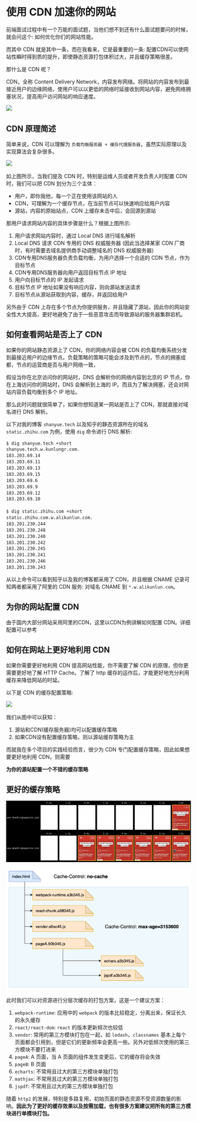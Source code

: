 # 使用 CDN 加速你的网站

前端面试过程中有一个万能的面试题，当他们想不到还有什么面试题要问的时候，就会问这个: 如何优化你们的网站性能。

而其中 CDN 就是其中一条，而在我看来，它是最重要的一条: 配置CDN可以使网站性瞬时得到质的提升，即使静态资源打包体积过大，并且缓存策略很差。

那什么是 CDN 呢？

CDN，全称 Content Delivery Network，内容发布网络。将网站的内容发布到最接近用户的边缘网络，使用户可以以更低的网络时延接收到网站内容，避免网络拥塞状况，提高用户访问网站的响应速度。

![](https://technofaq.org/wp-content/uploads/2017/04/CDN.png)

## CDN 原理简述

简单来说，CDN 可以理解为 `负载均衡服务器 + 缓存代理服务器`，虽然实际原理以及实现算法会复杂很多。

![](https://img.alicdn.com/tps/TB1JjgZOFXXXXX6XXXXXXXXXXXX-1530-1140.png)

如上图所示，当我们提及 CDN 时，特别是运维人员或者开发负责人时配置 CDN 时，我们可以把 CDN 划分为三个主体：

+ 用户，即你我他，每一个正在使用该网站的人
+ CDN，可理解为一个缓存节点，在当前节点可以快速响应给用户内容
+ 源站，内容的原始站点，CDN 上缓存未击中后，会回源到源站

那用户请求网站内容的具体步骤是什么？根据上图所示:

1. 用户请求网站内容时，通过 Local DNS 进行域名解析
1. Local DNS 请求 CDN 专用的 DNS 权威服务器 (因此当选择某家 CDN 厂商时，有时需要去域名提供商手动调整域名的 DNS 权威服务器)
1. CDN专用DNS服务器负责负载均衡，为用户选择一个合适的 CDN 节点，作为目标节点
1. CDN专用DNS服务器向用户返回目标节点 IP 地址
1. 用户向目标节点的 IP 发起请求
1. 目标节点 IP 地址如果没有响应内容，则向源站发送请求
1. 目标节点从源站获取到内容，缓存，并返回给用户

另外由于 CDN 上存在多个节点为你提供服务，并且隐藏了源站，因此你的网站安全性大大提高，更好地避免了由于一些恶意攻击而导致源站的服务器集群宕机。

## 如何查看网站是否上了 CDN

如果你的网站静态资源上了 CDN，你的网络内容会被 CDN 的负载均衡系统分发到最接近用户的边缘节点。负载策略的策略可能会涉及到节点的，节点的拥塞成都，节点的运营商是否与用户网络一致，

假设当你在北京访问你的网站时，DNS 会解析你的网络内容到北京的 IP 节点，你在上海访问你的网站时，DNS 会解析到上海的 IP。而且为了解决拥塞，还会对网站内容负载均衡到多个 IP 地址。

那么此时问题就很简单了，如果你想知道某一网站是否上了 CDN，那就直接对域名进行 DNS 解析。

以下对我的博客 `shanyue.tech` 以及知乎的静态资源所在的域名 `static.zhihu.com` 为例，使用 `dig` 命令进行 DNS 解析:

``` bash
$ dig shanyue.tech +short
shanyue.tech.w.kunlungr.com.
183.203.69.14
183.203.69.11
183.203.69.13
183.203.69.15
183.203.69.6
183.203.69.9
183.203.69.12
183.203.69.10

$ dig static.zhihu.com +short
static.zhihu.com.w.alikunlun.com.
183.201.230.244
183.201.230.248
183.201.230.240
183.201.230.242
183.201.230.245
183.201.230.241
183.201.230.246
183.201.230.243
```

从以上命令可以看到知乎以及我的博客都采用了 CDN，并且根据 CNAME 记录可知两者都采用了阿里的 CDN 服务: 对域名 CNAME 到 `*.w.alikunlun.com`。

## 为你的网站配置 CDN

由于国内大部分网站采用阿里的CDN，这里以CDN为例讲解如何配置 CDN。详细配置可以参考

## 如何在网站上更好地利用 CDN

如果你需要更好地利用 CDN 提高网站性能，你不需要了解 CDN 的原理，但你更需要更好地了解 HTTP Cache。了解了 http 缓存的运作后，才能更好地充分利用缓存来降低网站的时延。

以下是 CDN 的缓存配置策略:

![](https://static-aliyun-doc.oss-cn-hangzhou.aliyuncs.com/assets/img/zh-CN/0035928751/p67212.png)

我们从图中可以获知：

1. 源站和CDN(缓存服务器)均可以配置缓存策略
1. 如果CDN没有配置缓存策略，则以源站缓存策略为主

而就我在多个项目的实践经验而言，很少为 CDN 专门配置缓存策略，因此如果想要更好地利用 CDN，则需要

**为你的源站配置一个不错的缓存策略**

## 更好的缓存策略

![](./assets/render.jpg)

![缓存控制策略](./assets/http-cache-2.png)

此时我们可以对资源进行分层次缓存的打包方案，这是一个建议方案：

1. `webpack-runtime`: 应用中的 `webpack` 的版本比较稳定，分离出来，保证长久的永久缓存
1. `react/react-dom`: `react` 的版本更新频次也较低
1. `vendor`: 常用的第三方模块打包在一起，如 `lodash`，`classnames` 基本上每个页面都会引用到，但是它们的更新频率会更高一些。另外对低频次使用的第三方模块不要打进来
1. `pageA`: A 页面，当 A 页面的组件发生变更后，它的缓存将会失效
1. `pageB`: B 页面
1. `echarts`: 不常用且过大的第三方模块单独打包
1. `mathjax`: 不常用且过大的第三方模块单独打包
1. `jspdf`: 不常用且过大的第三方模块单独打包

随着 `http2` 的发展，特别是多路复用，初始页面的静态资源不受资源数量的影响。**因此为了更好的缓存效果以及按需加载，也有很多方案建议把所有的第三方模块进行单模块打包。**
